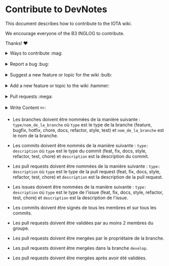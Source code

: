 # Contribute to DevNotes

This document describes how to contribute to the IOTA wiki.

We encourage everyone of the B3 INGLOG to contribute.

Thanks! :heart:

<details>
<summary>Ways to contribute :mag:</summary>
<br>

To contribute to DevNotes on GitHub, you can:

- Report a bug
- Suggest a new feature or topic for the wiki
- Add a new feature or topic to the wiki
- Write content for the wiki
</details>

<br>

<details>
<summary>Report a bug :bug:</summary>
<br>

This section guides you through reporting a bug. Following these guidelines helps maintainers and the community understand the bug, reproduce the behavior, and find related bugs.

### Before reporting a bug

Please check the following list:

- **Ensure the bug was not already reported** by searching on GitHub under [**Issues**](https://github.com/iota-community/iota-wiki/issues). If the bug has already been reported **and the issue is still open**, add a comment to the existing issue instead of opening a new one.

**Note:** If you find a **Closed** issue that seems similar to what you're experiencing, open a new issue and include a link to the original issue in the body of your new one.

### Submitting A Bug Report

To report a bug, [open a new issue](https://github.com/iota-community/iota-wiki/issues/new), and be sure to include as many details as possible, using the template.

**Note:** Minor changes such as fixing a typo can but do not need an open issue.

If you also want to fix the bug, submit a [pull request](#pull-requests) and reference the issue.

</details>

<br>

<details>
<summary>Suggest a new feature or topic for the wiki :bulb:</summary>
<br>

This section guides you through suggesting a new feature or adding a new topic to the wiki. Following these guidelines helps maintainers and the community collaborate to find the best possible way forward with your suggestion.

### Before suggesting a new feature

**Ensure the feature or topic has not already been suggested** by searching on GitHub under [**Issues**](https://github.com/iota-community/iota-wiki/issues).

### Suggesting a new feature or topic

To suggest a new feature/topic, [open a new issue](https://github.com/iota-community/iota-wiki/issues/new), using the suggestion template.

</details>

<br>

<details>
<summary>Add a new feature or topic to the wiki :hammer:</summary>
<br>

This section guides you through adding a new feature or topic. Following these guidelines helps give your feature/topic the best chance of being approved and merged.

### Before adding a new feature/topic

Check if there is already an [open issue](https://github.com/iota-community/iota-wiki/issues/) or [pull request (PR)](https://github.com/iota-community/iota-wiki/pulls), related to your feature/topic.

Otherwise, your feature may not be approved at all.

### Adding a new feature/topic

To build a new feature/topic, check out a new branch based on the `main` branch.

</details>

<br>

<details>
<summary>Pull requests :mega:</summary>
<br>

This section guides you through submitting a pull request (PR). Following these guidelines helps give your PR the best chance of being approved and merged.

### Before submitting a pull request

Before submitting a pull request, please follow these steps to have your contribution considered by the maintainers:

- A pull request should have exactly one concern (for example one feature or one bug). If a PR addresses more than one concern, it should be split into two or more PRs.

- A pull request can be merged only if it references an open issue

  **Note:** You don't need to open an issue for minor changes such as typos, but you can if you want.

- All code should be well tested

### Submitting a pull request

The following is a typical workflow for submitting a new pull request:

1. Fork this repository
2. Create a new branch based on your fork. For example, `git checkout -b fix/my-fix` or ` git checkout -b feat/my-feature`.
3. Commit changes and push them to your fork
4. Target your pull request to be merged with `develop`

If the maintainer approves the PR, it will be merged.

**Note:** Reviewers may ask you to complete additional work, tests, or other changes before your pull request can be approved and merged.

</details>

<br>

<details>
<summary>Write Content ✏️:</summary>
<br>
   
   
# Contribute to the Iota-Wiki Content

This document describes how to contribute and add content to the IOTA wiki.

We encourage everyone with knowledge of IOTA technology to share this knowledge with the community and help so help new people to get a better understanding and help the onboarding of new users.

Thanks! :heart:

<br>

## Content strategy

The general menu structure of the WIKI website can be found in this Google shhet - you will see which content is still open to produce and clicking on the Link of the cell will directly open the content page in HitHub - Status of Work in Progress is currently this:

https://docs.google.com/spreadsheets/d/1GjYFRrNhloVyR6kSAVlMAEWadY3onRv6UFnpQGRl0Z8/edit?usp=sharing

We want every contributor to understand the purpose of the Wiki and our way of delivering content.

We want the Wiki to be the one single reference and source of truth and up-to-date information for everyone that needs information about the IOTA project. And the Wiki is meant as a gateway to provide everyone quick access to all information regarding IOTA.

We aim to deliver basic introduction content on the pages and whenever possible link the reader to more detailed content provided by the IOTA Foundation (Blog posts / Websites / Guides / Docs / GitHub). So you don't need to write an in-depth explanation about Mana for the Wiki if there is already very good up-to-date information available to where we can provide a link. So we would more give a general introduction to Mana in the Wiki and leave the detailed explanation in the Links.

But if you feel that the available information is insufficient, outdated, or too complex to understand for normal users, we are happy about detailed understandable content about a topic. As IOTA has been moving fast forward this might be the situation in many fields of the project atm.

We decided to split the WIKI into 4 major thematic areas that focus on the user/reader and the needs of those who visit the Wiki and we aim to deliver tailored content for that user group.

## Learn

The Learn section aims to describe most of IOTAs core functions and technology. Content should be explained understandably for normal random users that have no, or just a small knowledge about IOTA. We want to welcome interested people and show them the way into understanding IOTA and get fascinated about it. Perfect would be if we could provide also links to external sources that deliver further detailed content in different levels of complexity. Also welcome to link to an IF YouTube video.

As we know the protocol has changed a lot and quickly we might not find up-to-date information, so we will write it ourselves.

## Use

Content for people that may be looking to use IOTA in their project / Company / Industry. Showcase of all the possibilities the protocol delivers, the several technologies developed for use cases. Explain and provide useful links to lead the reader into the project.

## Participate

How can someone become active in the project? Where to interact with the community, how to engage with others or the technologies, and get a hands-on experience with IOTA.

Collect general info and link to Guides / POC's / Showcases / IF community sites. Create an interesting "how-to" explanation... everything that invites users: "oh yeah, I wanna do this"!

## Develop

The gateway for Developers. Introduces the core functionalities on a more technical level and aims to bring developers directly into the correct framework for them to start working with IOTA. Also, deliver guides and tools that help to get started and to understand the concepts behind the protocol. This section will directly link to the underlying IOTA Docs and GitHub, so please provide correct links to the specific content in the IOTA Docs.

## Adding content

To add content to a page, you can use the implemented in-page editor. This will make it easy to use and you can write content with the known tools, similar as in a word or google doc. The editor translates this into a **`markdown`** file and creates a Pull Request to add this content into our GitHub Repository. We will check those Pull Requests and will approve it to be added, or will contact you if we have some suggestions to optimize the article or request changes.

We don't ask for perfection from everyone - it is a community-driven project and will grow and get better all the time, but we may have to change some things as we aim for a similar language and style throughout the whole website. This should give the readers the feeling that it is coming out of one source. So we will contact you on your GitHub account or comment directly in the Pull Request.

You can also create content directly in GitHub by forking the **`main`** branch and start editing the pages you wish to contribute. The Page documents will be found under https://github.com/iota-community/iota-wiki/tree/main/docs

To edit a document, click the pencil (edit this file) in the top right corner when viewing in GitHub.

This will open up the GitHub editor, so you can edit your file.

All pages are themed and styled automatically and follow a standardized format throughout the wiki.

Each page’s content is preceded by its front-matter information. This tells the wiki what it needs to know about the page to add it to the front-end in the right place. This does not need to be edited

```
---
id: my-doc-id
title: My document title
description: My document description
slug: /my-custom-url
---
```

`# Header 1` – should only be used for page title/header using a single hash

`## Header 2` – should be used for main sub-sections of the topic using a double hash

`### Header 3` – should be used for internal sections of these sub-sections using treble hash

### Content

All page content should be written as standard text.

A paragraph can be created by leaving a double line break between two text blocks

### Formatting

Use single asterisk to make a word or sentence `*italic*`

Use double asterisk to make a word or sentence `**bold**`

Use triple asterisk to make a word or sentence `***bold and italic***`

Use double tilde to `~~strike through~~` a word or sentence

### Links

To add a link to a page we use square brackets to contain the link text followed by round brackets containing the link address:
`[this is a link](https://www.website.com)`

### Images

To add an image to a page, we first need to upload the page to the [image folder]()
Then on our page we can add the image using the same method as a link preceded with an exclamation mark:
`![image text](https://image.link/here.jpg)`

### Image Links

To make an image a link, we can combine the two methods, by putting the link within the text section of the image code:
`[![Here is an example image](https://example.com/image.jpg)](https://example.com)`

### Lists

To create lists we use two different methods.

```
-	Bullet point
-	lists
-	using a hyphen
```

```
1.	Numbered
2.	Lists
3.	Using numbers
```

### Quotes

```
   >To add a quoted or embedded text, we use the greater than symbol at the start of the section. To close off a quote we create a new paragraph.
```

### Adding Code

There are two types of code entry we use `` `inline code` `` which is wrapped with single backticks

````
```Code blocks can be added in page where required
either to demonstrate function,
or to add an exclamation to a section,
by wrapping the section with treble backticks
````

````
### Line Divider
We can add a line divider to break up the page by adding 4 dashes
```----
````

---

### Submitting your contribution

Once you have completed your contribution goes to the bottom of the edit page to the commit changes section.

- In the title add the title of the page you have edited.
- Edited pagename.md
- In the description explain a little about your edits, whether it was fact correction, typo edits, or full page creation, page formatting, etc.
- Select create a new branch
- Name the branch after your name-pagename-edit
- Click commit changes
- This will open a pull request, where you can fill out the basic information for your updates.
- Then click the create pull request button

### Working with the Project Board

To keep our WIKI Project organized and help everyone understand the current state of work that's going on, we decided to use a Kanban Style Project Board. Everything related to content creation should be represented in this board. You will find it under the projects tab:

https://github.com/iota-community/iota-wiki/projects

![image](https://user-images.githubusercontent.com/77154511/126052298-4c8fbb3f-cb39-41d5-93d4-13c3b4e4626d.png)

In the board, we have created 5 fields that represent the life cycle of a content page till completion.

**To do**

Here are all pages that have not yet been started to work on. Pick the card of the content page you wish to create here and move it to the next stage by drag and drop into

**In progress**

Content that is currently been worked on by someone. As long as you are working and editing a page, leave the card here.

**Ready for Review**

As soon as you would be happy to receive a review of your work move the card here and open a Pull Request in "Draft" status. Request a review from one of the maintainers in your Pull Request or just ask in Discord for Feedback

**add all links/content, ready for publishing**

While your written content might be finished, the graphics, images or links to outside content or other Wiki pages might still need some fixing or contribution.

**Complete**

Content pages have been finalized and are ready to publish, Pull Request closed. Page can be added "as is" in the final Wiki version

![image](https://user-images.githubusercontent.com/77154511/126052466-d110127f-965a-456c-bfac-d2d52a63d043.png)

**Convert to issue**

Every card in the Kanban can be converted into an open issue. You should use this feature. We can all work much better if we see which issues are currently open and which ones are closed and it helps us all to stay organized.

![image](https://user-images.githubusercontent.com/77154511/126052529-ddc9f83c-9c53-46eb-9e8c-1033d42fab14.png)

### Using issues to organize the Project Flow

Once you have converted your Project Board card into an open issue, you can add some attributes to the issue that will structure our workflow

![image](https://user-images.githubusercontent.com/77154511/126052539-960c80b6-9fb6-40c7-ad01-72ec068d176b.png)

**Assignees**

You can assign an issue to yourself if you are working alone on your content, or to another member of the Team that you think can help or needs to have a look at that issue

![image](https://user-images.githubusercontent.com/77154511/126052580-107f62db-0ecf-44be-b886-1ca038d3114a.png)

**Labels**

Labels are an excellent tool to visualize an issue. They will show up in the Issues Main Overview and directly indicate what the issue is about. For content we use the "documentation" and "feature" labels.

![image](https://user-images.githubusercontent.com/77154511/126052615-f810b8b5-93b7-49e2-bc8e-eb4217560243.png)

**Projects**

Here you can assign an issue to a project. This should be already added if you have followed the steps above by using the Project Kanban Board. But you can also manage it here.

![image](https://user-images.githubusercontent.com/77154511/126052633-297926a3-911b-44a8-afb9-535875215297.png)

**Milestones**

Milestones can help you and others see if important progress has been achieved. You are free to add milestones that you may find important

![image](https://user-images.githubusercontent.com/77154511/126052659-eeaf2e15-157c-4904-b665-61aee4bb51eb.png)

**Linked Pull Requests**

As soon as you have opened a pull request for the content, link the issue to this pull request. When the Pull Request gets merged or closed, it will automatically also close this issue.

![image](https://user-images.githubusercontent.com/77154511/126052695-7b28f4c5-da09-4492-86e0-c5e4009862b0.png)

### Congratulations! You’re all done!

Enjoy contributing and if you have any questions or ideas send us an issue!

</details>


- Les branches doivent être nommées de la manière suivante : `type/nom_de_la_branche` où `type` est le type de la branche (feature, bugfix, hotfix, chore, docs, refactor, style, test) et `nom_de_la_branche` est le nom de la branche.

- Les commits doivent être nommés de la manière suivante : `type: description` où `type` est le type du commit (feat, fix, docs, style, refactor, test, chore) et `description` est la description du commit.

- Les pull requests doivent être nommées de la manière suivante : `type: description` où `type` est le type de la pull request (feat, fix, docs, style, refactor, test, chore) et `description` est la description de la pull request.

- Les issues doivent être nommées de la manière suivante : `type: description` où `type` est le type de l'issue (feat, fix, docs, style, refactor, test, chore) et `description` est la description de l'issue.

- Les commits doivent être signés de tous les membres et sur tous les commits.

- Les pull requests doivent être validées par au moins 2 membres du groupe.

- Les pull requests doivent être mergées par le propriétaire de la branche.

- Les pull requests doivent être mergées dans la branche `develop`.

- Les pull requests doivent être mergées après avoir été validées.